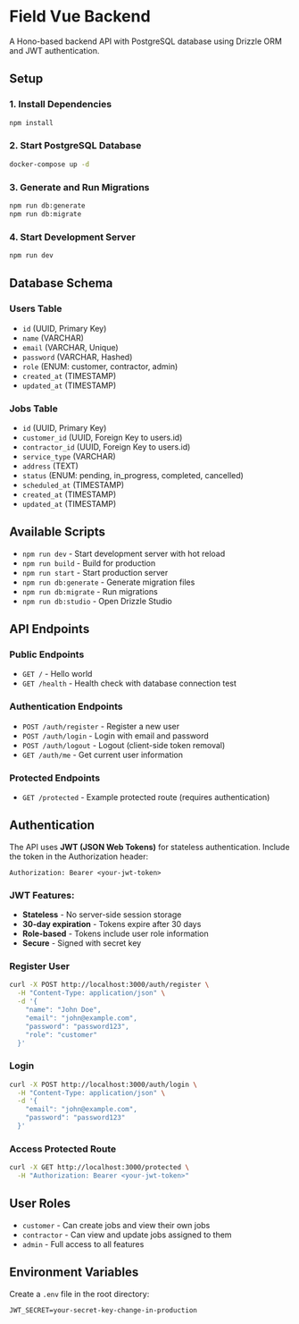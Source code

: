 # Field Vue Backend

A Hono-based backend API with PostgreSQL database using Drizzle ORM and JWT authentication.

## Setup

### 1. Install Dependencies
```bash
npm install
```

### 2. Start PostgreSQL Database
```bash
docker-compose up -d
```

### 3. Generate and Run Migrations
```bash
npm run db:generate
npm run db:migrate
```

### 4. Start Development Server
```bash
npm run dev
```

## Database Schema

### Users Table
- `id` (UUID, Primary Key)
- `name` (VARCHAR)
- `email` (VARCHAR, Unique)
- `password` (VARCHAR, Hashed)
- `role` (ENUM: customer, contractor, admin)
- `created_at` (TIMESTAMP)
- `updated_at` (TIMESTAMP)

### Jobs Table
- `id` (UUID, Primary Key)
- `customer_id` (UUID, Foreign Key to users.id)
- `contractor_id` (UUID, Foreign Key to users.id)
- `service_type` (VARCHAR)
- `address` (TEXT)
- `status` (ENUM: pending, in_progress, completed, cancelled)
- `scheduled_at` (TIMESTAMP)
- `created_at` (TIMESTAMP)
- `updated_at` (TIMESTAMP)

## Available Scripts

- `npm run dev` - Start development server with hot reload
- `npm run build` - Build for production
- `npm run start` - Start production server
- `npm run db:generate` - Generate migration files
- `npm run db:migrate` - Run migrations
- `npm run db:studio` - Open Drizzle Studio

## API Endpoints

### Public Endpoints
- `GET /` - Hello world
- `GET /health` - Health check with database connection test

### Authentication Endpoints
- `POST /auth/register` - Register a new user
- `POST /auth/login` - Login with email and password
- `POST /auth/logout` - Logout (client-side token removal)
- `GET /auth/me` - Get current user information

### Protected Endpoints
- `GET /protected` - Example protected route (requires authentication)

## Authentication

The API uses **JWT (JSON Web Tokens)** for stateless authentication. Include the token in the Authorization header:

```
Authorization: Bearer <your-jwt-token>
```

### JWT Features:
- **Stateless** - No server-side session storage
- **30-day expiration** - Tokens expire after 30 days
- **Role-based** - Tokens include user role information
- **Secure** - Signed with secret key

### Register User
```bash
curl -X POST http://localhost:3000/auth/register \
  -H "Content-Type: application/json" \
  -d '{
    "name": "John Doe",
    "email": "john@example.com",
    "password": "password123",
    "role": "customer"
  }'
```

### Login
```bash
curl -X POST http://localhost:3000/auth/login \
  -H "Content-Type: application/json" \
  -d '{
    "email": "john@example.com",
    "password": "password123"
  }'
```

### Access Protected Route
```bash
curl -X GET http://localhost:3000/protected \
  -H "Authorization: Bearer <your-jwt-token>"
```

## User Roles

- `customer` - Can create jobs and view their own jobs
- `contractor` - Can view and update jobs assigned to them
- `admin` - Full access to all features

## Environment Variables

Create a `.env` file in the root directory:

```env
JWT_SECRET=your-secret-key-change-in-production
```
